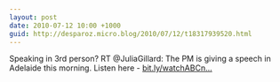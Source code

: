 ```yaml
---
layout: post
date: 2010-07-12 10:00 +1000
guid: http://desparoz.micro.blog/2010/07/12/t18317939520.html
---
```

Speaking in 3rd person? RT @JuliaGillard: The PM is giving a speech in Adelaide this morning.  Listen here - [bit.ly/watchABCn...](http://bit.ly/watchABCnow)
